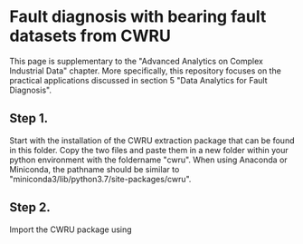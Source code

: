 # Fault diagnosis with bearing fault datasets from CWRU

This page is supplementary to the "Advanced Analytics on Complex Industrial Data" chapter. More specifically, this repository focuses on the practical applications discussed in section 5 "Data Analytics for Fault Diagnosis". 


## Step 1.

Start with the installation of the CWRU extraction package that can be found in this folder. Copy the two files and paste them in a new folder within your python environment with the foldername "cwru". When using Anaconda or Miniconda, the pathname should be similar to "miniconda3/lib/python3.7/site-packages/cwru". 

## Step 2.

Import the CWRU package using



